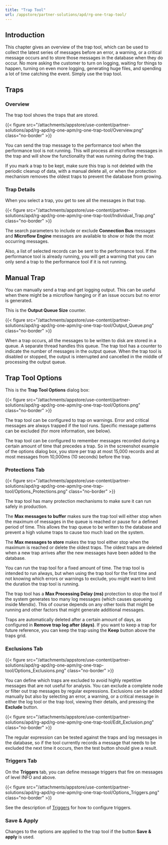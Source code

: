 ```yaml
---
title: "Trap Tool"
url: /appstore/partner-solutions/apd/rg-one-trap-tool/
---
```


## Introduction

This chapter gives an overview of the trap tool, which can be used to collect the latest series of messages before an error, a warning, or a critical message occurs and to store those messages in the database when they do occur. No more asking the customer to turn on logging, waiting for things to happen, turning on even more logging, generating huge files, and spending a lot of time catching the event. Simply use the trap tool.

## Traps

### Overview

The trap tool shows the traps that are stored.

{{< figure src="/attachments/appstore/use-content/partner-solutions/apd/rg-apd/rg-one-apm/rg-one-trap-tool/Overview.png" class="no-border" >}}

You can send the trap message to the performance tool when the performance tool is not running. This will process all microflow messages in the trap and will show the functionality that was running during the trap.

If you mark a trap to be kept, make sure this trap is not deleted with the periodic cleanup of data, with a manual delete all, or when the protection mechanism removes the oldest traps to prevent the database from growing.

### Trap Details

When you select a trap, you get to see all the messages in that trap.

{{< figure src="/attachments/appstore/use-content/partner-solutions/apd/rg-apd/rg-one-apm/rg-one-trap-tool/Individual_Trap.png" class="no-border" >}}

The search parameters to include or exclude **Connection Bus** messages and **Microflow Engine** messages are available to show or hide the most occurring messages.

Also, a list of selected records can be sent to the performance tool. If the performance tool is already running, you will get a warning that you can only send a trap to the performance tool if it is not running.

## Manual Trap

You can manually send a trap and get logging output. This can be useful when there might be a microflow hanging or if an issue occurs but no error is generated.

This is the **Output Queue Size** counter. 

{{< figure src="/attachments/appstore/use-content/partner-solutions/apd/rg-apd/rg-one-apm/rg-one-trap-tool/Output_Queue.png" class="no-border" >}}

When a trap occurs, all the messages to be written to disk are stored in a queue. A separate thread handles this queue. The trap tool has a counter to indicate the number of messages in the output queue. When the trap tool is disabled or stopped, the output is interrupted and cancelled in the middle of processing the output queue.

## Trap Tool Options

This is the **Trap Tool Options** dialog box:

{{< figure src="/attachments/appstore/use-content/partner-solutions/apd/rg-apd/rg-one-apm/rg-one-trap-tool/Options.png" class="no-border" >}}

The trap tool can be configured to trap on warnings. Error and critical messages are always trapped if the tool runs. Specific message patterns can be excluded (for more information, see below).

The trap tool can be configured to remember messages recorded during a certain amount of time that precedes a trap. So in the screenshot example of the options dialog box, you store per trap at most 15,000 records and at most messages from 10,000ms (10 seconds) before the trap.

### Protections Tab

{{< figure src="/attachments/appstore/use-content/partner-solutions/apd/rg-apd/rg-one-apm/rg-one-trap-tool/Options_Protections.png" class="no-border" >}}

The trap tool has many protection mechanisms to make sure it can run safely in production.

The **Max messages to buffer** makes sure the trap tool will either stop when the maximum of messages in the queue is reached or pause for a defined period of time. This allows the trap queue to be written to the database and prevent a high volume traps to cause too much load on the system.

The **Max messages to store** makes the trap tool either stop when the maximum is reached or delete the oldest traps. The oldest traps are deleted when a new trap arrives after the new messages have been added to the database.

You can run the trap tool for a fixed amount of time. The trap tool is intended to run always, but when using the trap tool for the first time and not knowing which errors or warnings to exclude, you might want to limit the duration the trap tool is running.

The trap tool has a **Max Processing Delay (ms)** protection to stop the tool if the system generates too many log messages (which causes queueing inside Mendix). This of course depends on any other tools that might be running and other factors that might generate additional messages.

Traps are automatically deleted after a certain amount of days, as configured in **Remove trap log after (days)**. If you want to keep a trap for future reference, you can keep the trap using the **Keep** button above the traps grid.

### Exclusions Tab

{{< figure src="/attachments/appstore/use-content/partner-solutions/apd/rg-apd/rg-one-apm/rg-one-trap-tool/Options_Exclusions.png" class="no-border" >}}

You can define which traps are excluded to avoid highly repetitive messages that are not useful for analysis. You can exclude a complete node or filter out trap messages by regular expressions. Exclusions can be added manually but also by selecting an error,
a warning, or a critical message in either the log tool or the trap tool, viewing their details, and pressing the **Exclude** button.

{{< figure src="/attachments/appstore/use-content/partner-solutions/apd/rg-apd/rg-one-apm/rg-one-trap-tool/Edit_Exclusion.png" class="no-border" >}}

The regular expression can be tested against the traps and log messages in the database, so if the tool currently records a message that needs to be excluded the next time it occurs, then the test button should give a result.

### Triggers Tab

On the **Triggers** tab, you can define message triggers that fire on messages of level INFO and above. 

{{< figure src="/attachments/appstore/use-content/partner-solutions/apd/rg-apd/rg-one-apm/rg-one-trap-tool/Options_Triggers.png" class="no-border" >}}

See the description of [Triggers](/appstore/partner-solutions/apd/rg-one-triggers/) for how to configure triggers.

### Save & Apply

Changes to the options are applied to the trap tool if the button **Save & apply** is used.
